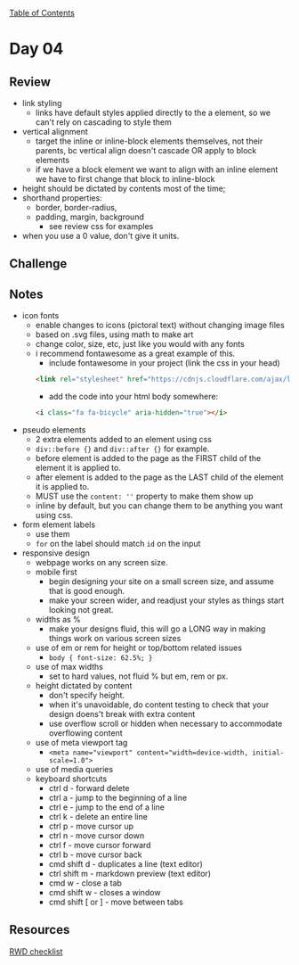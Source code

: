 
[Table of Contents](/README.md)

# Day 04

## Review
- link styling
	- links have default styles applied directly to the a element, so we can't rely on cascading to style them
- vertical alignment
	- target the inline or inline-block elements themselves, not their parents, bc vertical align doesn't cascade OR apply to block elements
	- if we have a block element we want to align with an inline element we have to first change that block to inline-block
- height should be dictated by contents most of the time;
- shorthand properties:
	- border, border-radius,
	- padding, margin, background
		- see review css for examples
- when you use a 0 value, don't give it units.

## Challenge

## Notes
- icon fonts
	- enable changes to icons (pictoral text) without changing image files
	- based on .svg files, using math to make art
	- change color, size, etc, just like you would with any fonts
	- i recommend fontawesome as a great example of this.
		- include fontawesome in your project (link the css in your head)
		```html
		<link rel="stylesheet" href="https://cdnjs.cloudflare.com/ajax/libs/font-awesome/4.6.3/css/font-awesome.min.css">
		```
		- add the code into your html body somewhere:
		```html
		<i class="fa fa-bicycle" aria-hidden="true"></i>
		```
- pseudo elements
	- 2 extra elements added to an element using css
	- `div::before {}` and `div::after {}` for example.
	- before element is added to the page as the FIRST child of the element it is applied to.
	- after element is added to the page as the LAST child of the element it is applied to.
	- MUST use the `content: ''` property to make them show up
	- inline by default, but you can change them to be anything you want using css.
- form element labels
	- use them
	- `for` on the label should match `id` on the input
- responsive design
	- webpage works on any screen size.
	- mobile first
		- begin designing your site on a small screen size, and assume that is good enough.
		- make your screen wider, and readjust your styles as things start looking not great.
	- widths as %
		- make your designs fluid, this will go a LONG way in making things work on various screen sizes
	- use of em or rem for height or top/bottom related issues
		- `body { font-size: 62.5%; }`
	- use of max widths
		- set to hard values, not fluid % but em, rem or px.
	- height dictated by content
		- don't specify height.
		- when it's unavoidable, do content testing to check that your design doens't break with extra content
		- use overflow scroll or hidden when necessary to accommodate overflowing content
	- use of meta viewport tag
		- `<meta name="viewport" content="width=device-width, initial-scale=1.0">`
	- use of media queries
	- keyboard shortcuts
		- ctrl d - forward delete
		- ctrl a - jump to the beginning of a line
		- ctrl e - jump to the end of a line
		- ctrl k - delete an entire line
		- ctrl p - move cursor up
		- ctrl n - move cursor down
		- ctrl f - move cursor forward
		- ctrl b - move cursor back
		- cmd shift d - duplicates a line (text editor)
		- ctrl shift m - markdown preview (text editor)
		- cmd w - close a tab
		- cmd shift w - closes a window
		- cmd shift [ or ] - move between tabs
## Resources
[RWD checklist](http://rwdchecklist.com/)
